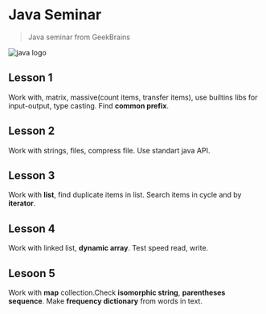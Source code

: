 # Java Seminar
>Java seminar from GeekBrains

![java logo](https://www.logo.wine/a/logo/Java_(programming_language)/Java_(programming_language)-Logo.wine.svg)

## Lesson 1
Work with, matrix, massive(count items, transfer items), use builtins libs for
input-output, type casting. Find __common prefix__.

## Lesson 2
Work with strings, files, compress file. Use standart java API.

## Lesson 3
Work with __list__, find duplicate items in list. Search items in cycle and by
__iterator__.

## Lesson 4
Work with linked list, __dynamic array__. Test speed read, write.

## Lesoon 5
Work with __map__ collection.Check __isomorphic string__, __parentheses sequence__.
Make __frequency dictionary__ from words in text.
